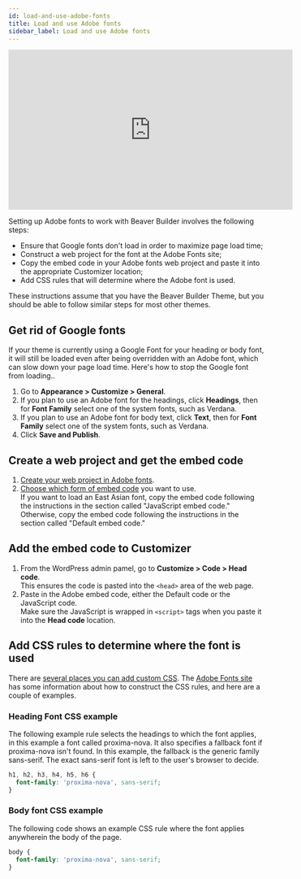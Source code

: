 ```yaml
---
id: load-and-use-adobe-fonts
title: Load and use Adobe fonts
sidebar_label: Load and use Adobe fonts
---
```


<div className="embed-responsive">
<iframe width="560" height="315" src="https://www.youtube.com/embed/0V9pLhtZn88" title="YouTube video player" frameBorder="0" allow="accelerometer; autoplay; clipboard-write; encrypted-media; gyroscope; picture-in-picture" allowFullScreen></iframe>
</div>

Setting up Adobe fonts to work with Beaver Builder involves the following steps:

  * Ensure that Google fonts don't load in order to maximize page load time;
  * Construct a web project for the font at the Adobe Fonts site;
  * Copy the embed code in your Adobe fonts web project and paste it into the appropriate Customizer location;
  * Add CSS rules that will determine where the Adobe font is used.

These instructions assume that you have the Beaver Builder  Theme, but you should be able to follow similar steps for most other themes.

## Get rid of Google fonts

If your theme is currently using a Google Font for your heading or body font, it will still be loaded even after being overridden with an Adobe font, which can slow down your page load time. Here's how to stop the Google font from loading..

  1. Go to **Appearance > Customize > General**.
  2. If you plan to use an Adobe font for the headings, click **Headings**, then for **Font Family** select one of the system fonts, such as Verdana.
  3. If you plan to use an Adobe font for body text, click **Text**, then for **Font Family** select one of the system fonts, such as Verdana.
  4. Click **Save and Publish**.

## Create a web project and get the embed code

  1. [Create your web project in Adobe fonts](https://helpx.adobe.com/fonts/using/add-fonts-website.html).
  2. [Choose which form of embed code](https://helpx.adobe.com/fonts/using/embed-codes.html) you want to use.  
  If you want to load an East Asian font, copy the embed code following the instructions in the section called "JavaScript embed code." Otherwise, copy the embed code following the instructions in the section called "Default embed code."

## Add the embed code to Customizer

  1. From the WordPress admin pamel, go to **Customize > Code > Head code**.  
  This ensures the code is pasted into the `<head>` area of the web page.
  2. Paste in the Adobe embed code, either the Default code or the JavaScript code.  
  Make sure the JavaScript is wrapped in `<script>` tags when you paste it into the **Head code** location.

## Add CSS rules to determine where the font is used

There are [several places you can add custom CSS](/beaver-builder/styles/code/custom-css.md). The [Adobe Fonts site](https://helpx.adobe.com/fonts/using/css-selectors.html) has some information about how to construct the CSS rules, and here are a couple of examples.

### Heading Font CSS example

The following example rule selects the headings to which the font applies, in this example a font called proxima-nova. It also specifies a fallback font if proxima-nova isn't found. In this example, the fallback is the generic family sans-serif. The exact sans-serif font is left to the user's browser to decide.

```css
h1, h2, h3, h4, h5, h6 {
  font-family: 'proxima-nova', sans-serif;
}
```

### Body font CSS example

The following code shows an example CSS rule where the font applies anywherein the body of the page.

```css
body {
  font-family: 'proxima-nova', sans-serif;
}
```
